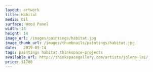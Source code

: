 ```yaml
---
layout: artwork
title: Habitat
media: Oil
surface: Wood Panel
width: 14
height: 14
image_url: /images/paintings/habitat.jpg
image_thumb_url: /images/thumbnails/paintings/habitat.jpg
date:   2019-09-14
tags: paintings habitat thinkspace-projects
available_url: http://thinkspacegallery.com/artists/jolene-lai/
price: $1700
---
```

